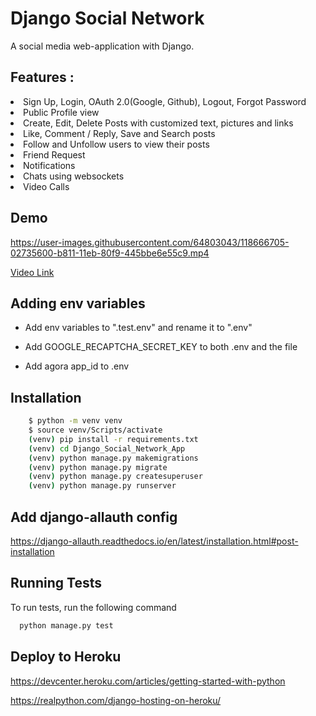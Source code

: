 # Django Social Network

A social media web-application with Django.

## Features :

<li>Sign Up, Login, OAuth 2.0(Google, Github), Logout, Forgot Password</li>
<li>Public Profile view</li>
<li>Create, Edit, Delete Posts with customized text, pictures and links</li>
<li>Like, Comment / Reply, Save and Search posts</li>
<li>Follow and Unfollow users to view their posts</li>
<li>Friend Request</li>
<li>Notifications</li>
<li>Chats using websockets</li>
<li>Video Calls</li>

## Demo


https://user-images.githubusercontent.com/64803043/118666705-02735600-b811-11eb-80f9-445bbe6e55c9.mp4


<a href="./demo/demo1.mp4">Video Link</a>

## Adding env variables

- Add env variables to ".test.env" and rename it to ".env"

- Add GOOGLE_RECAPTCHA_SECRET_KEY to both .env and the file 

- Add agora app_id to .env 

## Installation

```bash
    $ python -m venv venv
    $ source venv/Scripts/activate
    (venv) pip install -r requirements.txt
    (venv) cd Django_Social_Network_App
    (venv) python manage.py makemigrations
    (venv) python manage.py migrate
    (venv) python manage.py createsuperuser
    (venv) python manage.py runserver
```


## Add django-allauth config

https://django-allauth.readthedocs.io/en/latest/installation.html#post-installation



## Running Tests

To run tests, run the following command

```bash
  python manage.py test
```

## Deploy to Heroku

https://devcenter.heroku.com/articles/getting-started-with-python

https://realpython.com/django-hosting-on-heroku/
